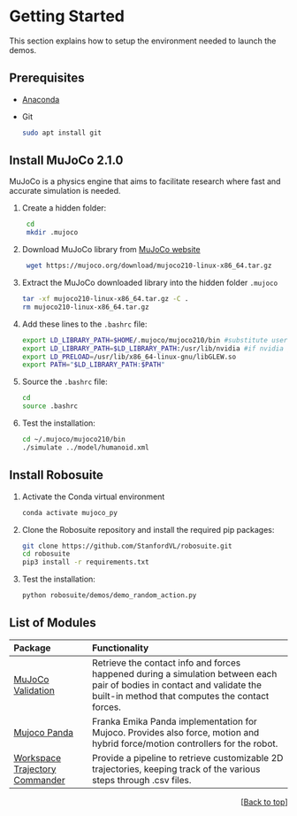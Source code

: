 # Getting Started

This section explains how to setup the environment needed to launch the demos.

<!-- ----------------------------------------------------------------------- -->

## Prerequisites

* [Anaconda](https://docs.conda.io/projects/conda/en/latest/user-guide/install/index.html)
* Git

   ```sh
   sudo apt install git
   ```

## Install MuJoCo 2.1.0

MuJoCo is a physics engine that aims to facilitate research where fast and accurate simulation is needed.

1. Create a hidden folder:

   ```sh
    cd
    mkdir .mujoco
   ```

2. Download MuJoCo library from [MuJoCo website](https://mujoco.org/download/mujoco210-linux-x86_64.tar.gz)

   ```sh
    wget https://mujoco.org/download/mujoco210-linux-x86_64.tar.gz
    ```

3. Extract the MuJoCo downloaded library into the hidden folder `.mujoco`

    ```sh
    tar -xf mujoco210-linux-x86_64.tar.gz -C .
    rm mujoco210-linux-x86_64.tar.gz
    ```

4. Add these lines to the `.bashrc` file:

   ```sh
   export LD_LIBRARY_PATH=$HOME/.mujoco/mujoco210/bin #substitute username with your username
   export LD_LIBRARY_PATH=$LD_LIBRARY_PATH:/usr/lib/nvidia #if nvidia graphic
   export LD_PRELOAD=/usr/lib/x86_64-linux-gnu/libGLEW.so
   export PATH="$LD_LIBRARY_PATH:$PATH"
   ```

5. Source the `.bashrc` file:

   ```sh
   cd
   source .bashrc
   ```

6. Test the installation:

   ```sh
   cd ~/.mujoco/mujoco210/bin
   ./simulate ../model/humanoid.xml
   ```

## Install Robosuite

1. Activate the Conda virtual environment

   ```sh
   conda activate mujoco_py
   ```

2. Clone the Robosuite repository and install the required pip packages:

   ```sh
   git clone https://github.com/StanfordVL/robosuite.git
   cd robosuite
   pip3 install -r requirements.txt
   ```

3. Test the installation:

   ```sh
   python robosuite/demos/demo_random_action.py
   ```

## List of Modules

| Package                                                                       | Functionality                                      |
| :------------------------------------------------------------------------- | :------------------------------------------------- |
| [MuJoCo Validation](https://github.com/justagist/mujoco_validation) | Retrieve the contact info and forces happened during a simulation between each pair of bodies in contact and validate the built-in method that computes the contact forces. |
| [Mujoco Panda](https://github.com/justagist/mujoco_panda) | Franka Emika Panda implementation for Mujoco. Provides also force, motion and hybrid force/motion controllers for the robot. |
| [Workspace Trajectory Commander](https://github.com/justagist/workspace_trajectory_commander) | Provide a pipeline to retrieve customizable 2D trajectories, keeping track of the various steps through .csv files. |

<!-- TODO: give link to each package folder -->

<p align="right">[<a href="#top">Back to top</a>]</p>
